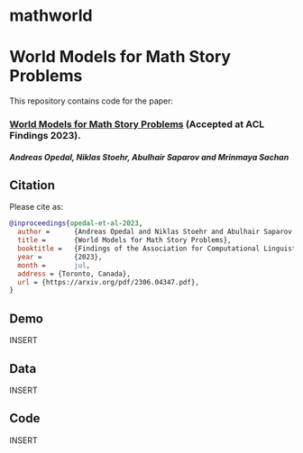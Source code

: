 # mathworld

# World Models for Math Story Problems

This repository contains code for the paper:

### [World Models for Math Story Problems](https://arxiv.org/pdf/2306.04347.pdf) (Accepted at ACL Findings 2023).  
#### _Andreas Opedal, Niklas Stoehr, Abulhair Saparov and Mrinmaya Sachan_


## Citation
Please cite as:
```bibtex
@inproceedings{opedal-et-al-2023,
  author =      {Andreas Opedal and Niklas Stoehr and Abulhair Saparov and Mrinmaya Sachan},
  title =       {World Models for Math Story Problems},
  booktitle =   {Findings of the Association for Computational Linguistics: ACL 2023},
  year =        {2023},
  month =       jul,
  address = {Toronto, Canada},
  url = {https://arxiv.org/pdf/2306.04347.pdf},
}
```

## Demo

INSERT

## Data

INSERT

## Code

INSERT
